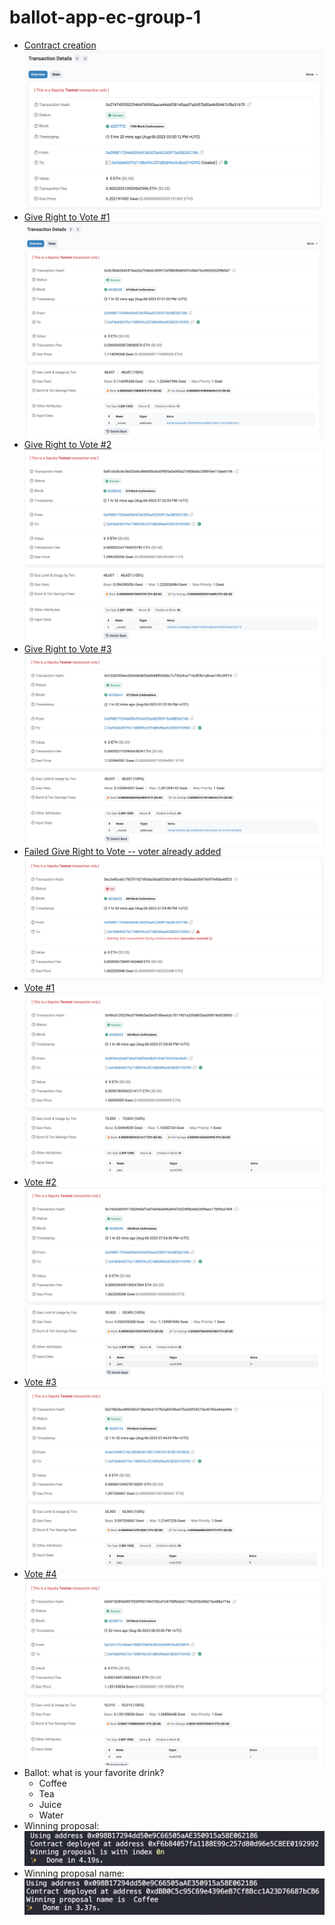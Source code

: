# ballot-app-ec-group-1


- [Contract creation](https://sepolia.etherscan.io/tx/0x274742f052294d4769fd3aece44ebf28145aa57a0d57b80a4650467cf8e31670)
![Contract creation](./images/contract-creation.png)
- [Give Right to Vote #1](https://sepolia.etherscan.io/tx/0x3c28a62643474ea2a2768edc309912ef58b9bbbf697e56673cef452b5209b567)
![Give Right to Vote #1](./images/giveRightToVote1.png)
- [Give Right to Vote #2](https://sepolia.etherscan.io/tx/0x81cb26cbc56652d4cf866950cbd3f905a0a990a27d85b6bc358954e11bbe6106)
![Give Right to Vote #2](./images/giveRightToVote2.png)
- [Give Right to Vote #3](https://sepolia.etherscan.io/tx/0x12d23906ec00e4d64b05e6b488fd4dbc7c72624ce714c8f3b1a8cae159c39f14)
![Give Right to Vote #3](./images/giveRightToVote3.png)
- [Failed Give Right to Vote -- voter already added](https://sepolia.etherscan.io/tx/0xc2e40ca0c750701927d9a0a36abf235d1db91b1042eea0d5476697640be40f23)
![Failed Give Right to Vote -- voter already added](./images/failedGiveRightToVote.png)
- [Vote #1](https://sepolia.etherscan.io/tx/0x98cd12922f6c0794865ad3e5f188ea62c7511901a25fa8920ad39874b8258fd3)
![Vote #1](./images/vote1.png)
- [Vote #2](https://sepolia.etherscan.io/tx/0x74c65e054115b2b6faf7e47e69a4a96de9d7e32495b4e62439aec17695ca76f4)
![Vote #2](./images/vote2.png)
- [Vote #3](https://sepolia.etherscan.io/tx/0x27862bce8969d2d138e9dc6157fb3a8429ba475c6d2f24273ec8740ce64a469c)
![Vote #3](./images/vote3.png)
- [Vote #4](https://sepolia.etherscan.io/tx/0xfef18289d6997f209f50749d750cd7c8758fbfa62179b2955d58d15a488a774a)
![Vote #4](./images/vote4.png)
- Ballot: what is your favorite drink?
  - Coffee
  - Tea
  - Juice
  - Water
- Winning proposal:
![Winning proposal](./images/winningProposal.png)
- Winning proposal name:
![Winning proposal name](./images/winningProposalName.png)